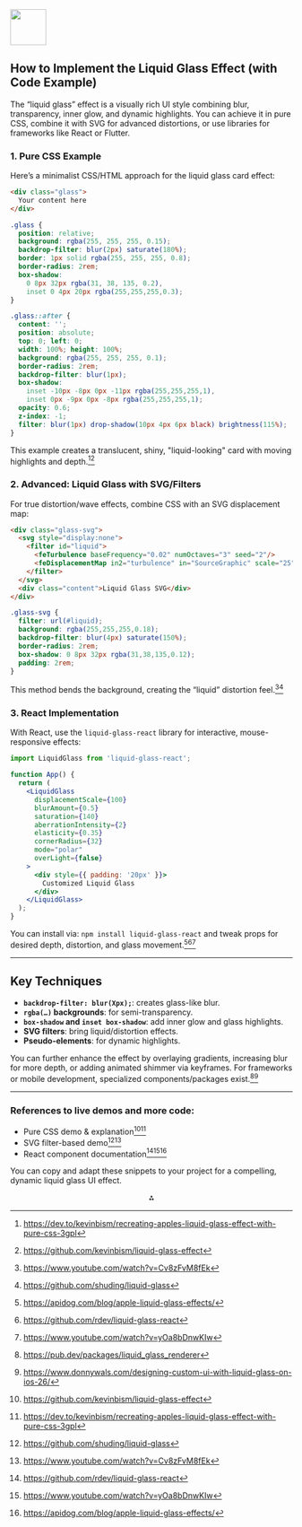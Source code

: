 <img src="https://r2cdn.perplexity.ai/pplx-full-logo-primary-dark%402x.png" style="height:64px;margin-right:32px"/>

## How to Implement the Liquid Glass Effect (with Code Example)

The “liquid glass” effect is a visually rich UI style combining blur, transparency, inner glow, and dynamic highlights. You can achieve it in pure CSS, combine it with SVG for advanced distortions, or use libraries for frameworks like React or Flutter.

### 1. Pure CSS Example

Here’s a minimalist CSS/HTML approach for the liquid glass card effect:

```html
<div class="glass">
  Your content here
</div>
```

```css
.glass {
  position: relative;
  background: rgba(255, 255, 255, 0.15);
  backdrop-filter: blur(2px) saturate(180%);
  border: 1px solid rgba(255, 255, 255, 0.8);
  border-radius: 2rem;
  box-shadow:
    0 8px 32px rgba(31, 38, 135, 0.2),
    inset 0 4px 20px rgba(255,255,255,0.3);
}

.glass::after {
  content: '';
  position: absolute;
  top: 0; left: 0;
  width: 100%; height: 100%;
  background: rgba(255, 255, 255, 0.1);
  border-radius: 2rem;
  backdrop-filter: blur(1px);
  box-shadow:
    inset -10px -8px 0px -11px rgba(255,255,255,1),
    inset 0px -9px 0px -8px rgba(255,255,255,1);
  opacity: 0.6;
  z-index: -1;
  filter: blur(1px) drop-shadow(10px 4px 6px black) brightness(115%);
}
```

This example creates a translucent, shiny, "liquid-looking" card with moving highlights and depth.[^1][^2]

### 2. Advanced: Liquid Glass with SVG/Filters

For true distortion/wave effects, combine CSS with an SVG displacement map:

```html
<div class="glass-svg">
  <svg style="display:none">
    <filter id="liquid">
      <feTurbulence baseFrequency="0.02" numOctaves="3" seed="2"/>
      <feDisplacementMap in2="turbulence" in="SourceGraphic" scale="25" xChannelSelector="R" yChannelSelector="G"/>
    </filter>
  </svg>
  <div class="content">Liquid Glass SVG</div>
</div>
```

```css
.glass-svg {
  filter: url(#liquid);
  background: rgba(255,255,255,0.18);
  backdrop-filter: blur(4px) saturate(150%);
  border-radius: 2rem;
  box-shadow: 0 8px 32px rgba(31,38,135,0.12);
  padding: 2rem;
}
```

This method bends the background, creating the “liquid” distortion feel.[^3][^4]

### 3. React Implementation

With React, use the `liquid-glass-react` library for interactive, mouse-responsive effects:

```jsx
import LiquidGlass from 'liquid-glass-react';

function App() {
  return (
    <LiquidGlass
      displacementScale={100}
      blurAmount={0.5}
      saturation={140}
      aberrationIntensity={2}
      elasticity={0.35}
      cornerRadius={32}
      mode="polar"
      overLight={false}
    >
      <div style={{ padding: '20px' }}>
        Customized Liquid Glass
      </div>
    </LiquidGlass>
  );
}
```

You can install via: `npm install liquid-glass-react` and tweak props for desired depth, distortion, and glass movement.[^5][^6][^7]

***

## Key Techniques

- **`backdrop-filter: blur(Xpx);`**: creates glass-like blur.
- **`rgba(…)` backgrounds**: for semi-transparency.
- **`box-shadow` and `inset box-shadow`**: add inner glow and glass highlights.
- **SVG filters**: bring liquid/distortion effects.
- **Pseudo-elements**: for dynamic highlights.

You can further enhance the effect by overlaying gradients, increasing blur for more depth, or adding animated shimmer via keyframes. For frameworks or mobile development, specialized components/packages exist.[^8][^9]

***

### References to live demos and more code:

- Pure CSS demo \& explanation[^2][^1]
- SVG filter-based demo[^4][^3]
- React component documentation[^6][^7][^5]

You can copy and adapt these snippets to your project for a compelling, dynamic liquid glass UI effect.

<div style="text-align: center">⁂</div>

[^1]: https://dev.to/kevinbism/recreating-apples-liquid-glass-effect-with-pure-css-3gpl

[^2]: https://github.com/kevinbism/liquid-glass-effect

[^3]: https://www.youtube.com/watch?v=Cv8zFvM8fEk

[^4]: https://github.com/shuding/liquid-glass

[^5]: https://apidog.com/blog/apple-liquid-glass-effects/

[^6]: https://github.com/rdev/liquid-glass-react

[^7]: https://www.youtube.com/watch?v=yOa8bDnwKIw

[^8]: https://pub.dev/packages/liquid_glass_renderer

[^9]: https://www.donnywals.com/designing-custom-ui-with-liquid-glass-on-ios-26/

[^10]: https://freefrontend.com/css-liquid-glass/

[^11]: https://www.youtube.com/watch?v=kTOLrsDlKQA

[^12]: https://www.reddit.com/r/webdev/comments/1l8opcl/liquid_glass_effect_with_css_js_live_controls_demo/

[^13]: https://css-tricks.com/getting-clarity-on-apples-liquid-glass/

[^14]: https://www.reddit.com/r/webdev/comments/1lblqlu/i_made_10_apple_liquid_glass_code_snippets/

[^15]: https://www.youtube.com/watch?v=n0g4HXxx03s

[^16]: https://github.com/lucasromerodb/liquid-glass-effect-macos

[^17]: https://wpmet.com/create-liquid-glass-effects/

[^18]: https://css.glass

[^19]: https://codesandbox.io/s/loving-albattani-nn5q2y

[^20]: https://www.youtube.com/watch?v=jGztGfRujSE

